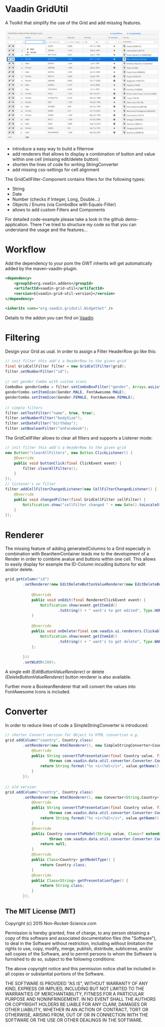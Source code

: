Vaadin GridUtil
==============

A Toolkit that simplify the use of the Grid and add missing features. 

![screenshot](assets/screenshot.jpg)

- introduce a easy way to build a filterrow
- add renderers that allows to display a combination of button and value within one cell (missing edit/delete button)
- shorten the lines of code for writing StringConverter
- add missing css-settings for cell alignment

The GridCellFilter-Component contains filters for the following types:
- String
- Date
- Number (checks if Integer, Long, Double...)
- Objects / Enums (via ComboBox with Equals-Filter)
- allows to add custom Filters and Components

For detailed code-example please take a look in the github demo-application. There I've tried to structure my code so that you can understand the usage and the features...

Workflow
========

Add the dependency to your pom the GWT inherits will get automatically added by the maven-vaadin-plugin.

```xml
<dependency>
    <groupId>org.vaadin.addons</groupId>
    <artifactId>vaadin-grid-util</artifactId>
    <version>${vaadin-grid-util-version}</version>
</dependency>
```

```xml
<inherits name="org.vaadin.gridutil.WidgetSet" />
```

Details to the addon you can find on [Vaadin](https://vaadin.com/directory#!addon/gridutil)

Filtering
========
Design your Grid as usal. In order to assign a Filter HeaderRow go like this:

```java
// init filter this add's a HeaderRow to the given grid
final GridCellFilter filter = new GridCellFilter(grid);
filter.setNumberFilter("id");

// set gender Combo with custom icons
ComboBox genderCombo = filter.setComboBoxFilter("gender", Arrays.asList(Gender.MALE, Gender.FEMALE));
genderCombo.setItemIcon(Gender.MALE, FontAwesome.MALE);
genderCombo.setItemIcon(Gender.FEMALE, FontAwesome.FEMALE);

// simple filters
filter.setTextFilter("name", true, true);
filter.setNumberFilter("bodySize");
filter.setDateFilter("birthday");
filter.setBooleanFilter("onFacebook");
```

The GridCellFilter allows to clear all filters and supports a Listener mode:

```java
// init filter this add's a HeaderRow to the given grid
new Button("clearAllFilters", new Button.ClickListener() {
	@Override
	public void buttonClick(final ClickEvent event) {
		filter.clearAllFilters();
	}
});
// listener's on filter
filter.addCellFilterChangedListener(new CellFilterChangedListener() {
	@Override
	public void changedFilter(final GridCellFilter cellFilter) {
		Notification.show("cellFilter changed " + new Date().toLocaleString(), Type.TRAY_NOTIFICATION);
	}
});
```

Renderer
========
The missing feature of adding generatedColumns to a Grid especially in combination with BeanItemContainer leads me to the development of a Render in order to combine avalue and buttons within one cell.
This allows to easily display for example the ID-Column incudling buttons for edit and/or delete.

```java
grid.getColumn("id")
		.setRenderer(new EditDeleteButtonValueRenderer(new EditDeleteButtonClickListener() {

			@Override
			public void onEdit(final RendererClickEvent event) {
				Notification.show(event.getItemId()
						.toString() + " want's to get edited", Type.HUMANIZED_MESSAGE);
			}

			@Override
			public void onDelete(final com.vaadin.ui.renderers.ClickableRenderer.RendererClickEvent event) {
				Notification.show(event.getItemId()
						.toString() + " want's to get delete", Type.WARNING_MESSAGE);
			};

		}))
		.setWidth(200);
```

A single edit *(EditButtonValueRenderer)* or delete *(DeleteButtonValueRenderer)* button renderer is also available.

Further more a BooleanRenderer that will convert the values into FontAwesome Icons is included.

Converter
========

In order to reduce lines of code a SimpleStringConverter is introduced:

```java
// shorter Convert version for Object to HTML convertion e.g.
grid.addColumn("country", Country.class)
		.setRenderer(new HtmlRenderer(), new SimpleStringConverter<Country>(Country.class) {
			@Override
			public String convertToPresentation(final Country value, final Class<? extends String> targetType, final Locale locale)
					throws com.vaadin.data.util.converter.Converter.ConversionException {
				return String.format("%s <i>(%d)</i>", value.getName(), value.getPopulation());
			}
		});
		
// old version
grid.addColumn("country", Country.class)
		.setRenderer(new HtmlRenderer(), new Converter<String,Country>() {
			@Override
			public String convertToPresentation(final Country value, final Class<? extends String> targetType, final Locale locale)
					throws com.vaadin.data.util.converter.Converter.ConversionException {
				return String.format("%s <i>(%d)</i>", value.getName(), value.getPopulation());
			}
			@Override
			public Country convertToModel(String value, Class<? extends Country> targetType, Locale locale)
					throws com.vaadin.data.util.converter.Converter.ConversionException {
				return null;
			}
			@Override
			public Class<Country> getModelType() {
				return Country.class;
			}
			@Override
			public Class<String> getPresentationType() {
				return String.class;
			}
		});
```

The MIT License (MIT)
-------------------------

Copyright (c) 2015 Non-Rocket-Science.com

Permission is hereby granted, free of charge, to any person obtaining a copy
of this software and associated documentation files (the "Software"), to deal
in the Software without restriction, including without limitation the rights
to use, copy, modify, merge, publish, distribute, sublicense, and/or sell
copies of the Software, and to permit persons to whom the Software is
furnished to do so, subject to the following conditions:

The above copyright notice and this permission notice shall be included in all
copies or substantial portions of the Software.

THE SOFTWARE IS PROVIDED "AS IS", WITHOUT WARRANTY OF ANY KIND, EXPRESS OR
IMPLIED, INCLUDING BUT NOT LIMITED TO THE WARRANTIES OF MERCHANTABILITY,
FITNESS FOR A PARTICULAR PURPOSE AND NONINFRINGEMENT. IN NO EVENT SHALL THE
AUTHORS OR COPYRIGHT HOLDERS BE LIABLE FOR ANY CLAIM, DAMAGES OR OTHER
LIABILITY, WHETHER IN AN ACTION OF CONTRACT, TORT OR OTHERWISE, ARISING FROM,
OUT OF OR IN CONNECTION WITH THE SOFTWARE OR THE USE OR OTHER DEALINGS IN THE
SOFTWARE.

